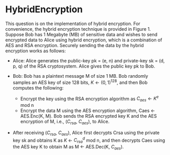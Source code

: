 # HybridEncryption
This question is on the implementation of hybrid encryption. For convenience, the hybrid encryption technique is provided in Figure 1. Suppose Bob has 1 Megabyte (MB) of sensitive data
and wishes to send encrypted data to Alice using hybrid encryption, which is a combination of AES and RSA encryption. Securely sending the data by the hybrid encryption works as follows:

* Alice: Alice generates the public-key pk = (e, n) and private-key sk = (d, p, q) of the RSA
cryptosystem. Alice gives the public key pk to Bob.

* Bob: Bob has a plaintext message M of size 1 MB. Bob randomly samples an AES key of size 128 bits, $K ← {(0, 1)}^{128}$, and then Bob computes the following:
  * Encrypt the key using the RSA encryption algorithm as $C_{aes} ← K^e$ mod n
  * Encrypt the data M using the AES encryption algorithm, Caes ← AES.Enc(K, M).
Bob sends the RSA encrypted key K and the AES encryption of M, i.e., ($C_{rsa}$, $C_{aes}$), to Alice.

* After receiving ($C_{rsa}$, $C_{aes}$), Alice first decrypts Crsa using the private key sk and
obtains K as $K$ ← ${C_{rsa}}^d$ mod n, and then decrypts Caes using the AES key K to obtain M as M ← AES.Dec(K, $C_{aes}$).
  
  


